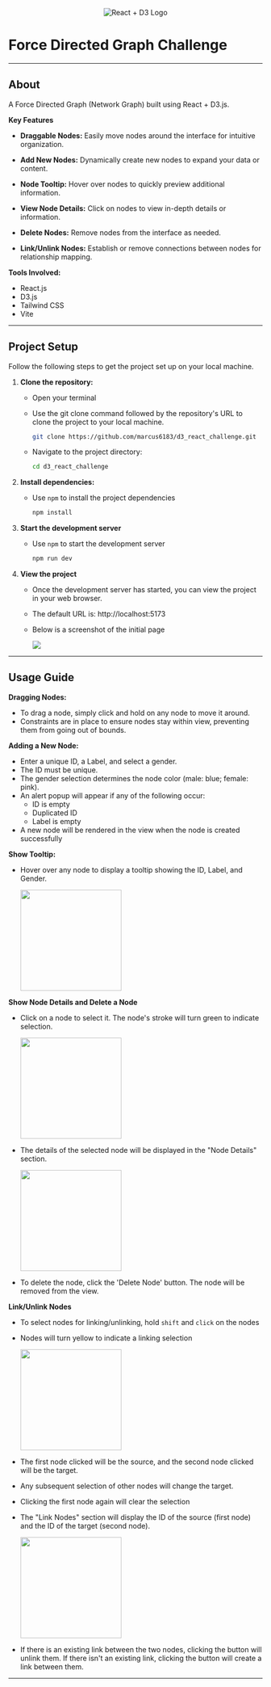 <p align="center">
    <img src="public/ReactD3.svg" alt="React + D3 Logo">
</p>

# Force Directed Graph Challenge

---

## About

A Force Directed Graph (Network Graph) built using React + D3.js.

**Key Features**

-   **Draggable Nodes:** Easily move nodes around the interface for intuitive organization.

-   **Add New Nodes:** Dynamically create new nodes to expand your data or content.

-   **Node Tooltip:** Hover over nodes to quickly preview additional information.

-   **View Node Details:** Click on nodes to view in-depth details or information.

-   **Delete Nodes:** Remove nodes from the interface as needed.

-   **Link/Unlink Nodes:** Establish or remove connections between nodes for relationship mapping.

**Tools Involved:**

-   React.js
-   D3.js
-   Tailwind CSS
-   Vite

---

## Project Setup

Follow the following steps to get the project set up on your local machine.

1.  **Clone the repository:**

    -   Open your terminal
    -   Use the git clone command followed by the repository's URL to clone the project to your local machine.

        ```bash
        git clone https://github.com/marcus6183/d3_react_challenge.git
        ```

    -   Navigate to the project directory:

        ```bash
        cd d3_react_challenge
        ```

2.  **Install dependencies:**

    -   Use `npm` to install the project dependencies

        ```bash
        npm install
        ```

3.  **Start the development server**

    -   Use `npm` to start the development server

        ```bash
        npm run dev
        ```

4.  **View the project**

    -   Once the development server has started, you can view the project in your web browser.
    -   The default URL is: http://localhost:5173
    -   Below is a screenshot of the initial page

        <img src="images/site-initial.png">

---

## Usage Guide

**Dragging Nodes:**

-   To drag a node, simply click and hold on any node to move it around.
-   Constraints are in place to ensure nodes stay within view, preventing them from going out of bounds.

**Adding a New Node:**

-   Enter a unique ID, a Label, and select a gender.
-   The ID must be unique.
-   The gender selection determines the node color (male: blue; female: pink).
-   An alert popup will appear if any of the following occur:
    -   ID is empty
    -   Duplicated ID
    -   Label is empty
-   A new node will be rendered in the view when the node is created successfully

**Show Tooltip:**

-   Hover over any node to display a tooltip showing the ID, Label, and Gender.

    <img src="images/node_tooltip.png" width="200px">

**Show Node Details and Delete a Node**

-   Click on a node to select it. The node's stroke will turn green to indicate selection.

    <img src="images/node_green_stroke.png" width="200px">

-   The details of the selected node will be displayed in the "Node Details" section.

    <img src="images/node_details.png" width="200px">

-   To delete the node, click the 'Delete Node' button. The node will be removed from the view.

**Link/Unlink Nodes**

-   To select nodes for linking/unlinking, hold `shift` and `click` on the nodes
-   Nodes will turn yellow to indicate a linking selection

    <img src="images/node_yellow_stroke.png" width="200px">

-   The first node clicked will be the source, and the second node clicked will be the target.
-   Any subsequent selection of other nodes will change the target.
-   Clicking the first node again will clear the selection
-   The "Link Nodes" section will display the ID of the source (first node) and the ID of the target (second node).

    <img src="images/link_nodes.png" width="200px">

-   If there is an existing link between the two nodes, clicking the button will unlink them. If there isn't an existing link, clicking the button will create a link between them.

---
